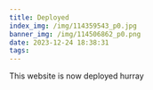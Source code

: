 ```yaml
---
title: Deployed
index_img: /img/114359543_p0.jpg
banner_img: /img/114506862_p0.png
date: 2023-12-24 18:38:31
tags:
---
```

This website is now deployed hurray